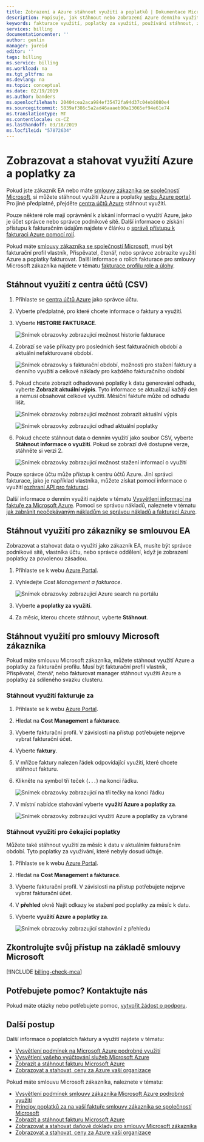 ```yaml
---
title: Zobrazení a Azure stáhnout využití a poplatků | Dokumentace Microsoftu
description: Popisuje, jak stáhnout nebo zobrazení Azure denního využití a poplatků.
keywords: fakturace využití, poplatky za využití, používání stáhnout, zobrazit využití využití azure faktury, azure
services: billing
documentationcenter: ''
author: genlin
manager: jureid
editor: ''
tags: billing
ms.service: billing
ms.workload: na
ms.tgt_pltfrm: na
ms.devlang: na
ms.topic: conceptual
ms.date: 02/19/2019
ms.author: banders
ms.openlocfilehash: 20404cea2aca984ef35472fa94d37c04eb8080e4
ms.sourcegitcommit: 5839af386c5a2ad46aaaeb90a13065ef94e61e74
ms.translationtype: MT
ms.contentlocale: cs-CZ
ms.lasthandoff: 03/18/2019
ms.locfileid: "57872634"
---
```

# <a name="view-and-download-your-azure-usage-and-charges"></a>Zobrazovat a stahovat využití Azure a poplatky za

Pokud jste zákazník EA nebo máte [smlouvy zákazníka se společností Microsoft](#check-your-access-to-a-microsoft-customer-agreement), si můžete stáhnout využití Azure a poplatky [webu Azure portal](https://portal.azure.com/). Pro jiné předplatné, přejděte [centra účtů Azure](https://account.azure.com/Subscriptions) stáhnout využití.

Pouze některé role mají oprávnění k získání informací o využití Azure, jako je účet správce nebo správce podnikové sítě. Další informace o získání přístupu k fakturačním údajům najdete v článku o [správě přístupu k fakturaci Azure pomocí rolí](billing-manage-access.md).

Pokud máte [smlouvy zákazníka se společností Microsoft](#Check-your-access-to-a-Microsoft-Customer-Agreement), musí být fakturační profil vlastník, Přispěvatel, čtenář, nebo správce zobrazíte využití Azure a poplatky fakturovat. Další informace o rolích fakturace pro smlouvy Microsoft zákazníka najdete v tématu [fakturace profilu role a úlohy](billing-understand-mca-roles.md#billing-profile-roles-and-tasks).

## <a name="download-usage-from-the-account-center-csv"></a>Stáhnout využití z centra účtů (CSV)

1. Přihlaste se [centra účtů Azure](https://account.windowsazure.com/subscriptions) jako správce účtu.

2. Vyberte předplatné, pro které chcete informace o faktury a využití.

3. Vyberte **HISTORIE FAKTURACE**.

    ![Snímek obrazovky zobrazující možnost historie fakturace](./media/billing-download-azure-invoice-daily-usage-date/Billinghisotry.png)

4. Zobrazí se vaše příkazy pro posledních šest fakturačních období a aktuální nefakturované období.

    ![Snímek obrazovky s fakturační období, možnosti pro stažení faktury a denního využití a celkové náklady pro každého fakturačního období](./media/billing-download-azure-invoice-daily-usage-date/billingSum.png)

5. Pokud chcete zobrazit odhadované poplatky k datu generování odhadu, vyberte **Zobrazit aktuální výpis**. Tyto informace se aktualizují každý den a nemusí obsahovat celkové využití. Měsíční faktuře může od odhadu lišit.

    ![Snímek obrazovky zobrazující možnost zobrazit aktuální výpis](./media/billing-download-azure-invoice-daily-usage-date/billingSum2.png)

    ![Snímek obrazovky zobrazující odhad aktuální poplatky](./media/billing-download-azure-invoice-daily-usage-date/billingSum3.png)

6. Pokud chcete stáhnout data o denním využití jako soubor CSV, vyberte **Stáhnout informace o využití**. Pokud se zobrazí dvě dostupné verze, stáhněte si verzi 2.

    ![Snímek obrazovky zobrazující možnost stažení informací o využití](./media/billing-download-azure-invoice-daily-usage-date/DLusage.png)

Pouze správce účtu může přístup k centru účtů Azure. Jiní správci fakturace, jako je například vlastníka, můžete získat pomocí informace o využití [rozhraní API pro fakturaci](billing-usage-rate-card-overview.md).

Další informace o denním využití najdete v tématu [Vysvětlení informací na faktuře za Microsoft Azure](billing-understand-your-bill.md). Pomoci se správou nákladů, naleznete v tématu [jak zabránit neočekávaným nákladům se správou nákladů a fakturací Azure](billing-getting-started.md).

## <a name="download-usage-for-ea-customers"></a>Stáhnout využití pro zákazníky se smlouvou EA

Zobrazovat a stahovat data o využití jako zákazník EA, musíte být správce podnikové sítě, vlastníka účtu, nebo správce oddělení, když je zobrazení poplatky za povolenou zásadou.

1. Přihlaste se k webu [Azure Portal](https://portal.azure.com).
1. Vyhledejte *Cost Management a fakturace*.

    ![Snímek obrazovky zobrazující Azure search na portálu](./media/billing-download-azure-invoice-daily-usage-date/portal-cm-billing-search.png)

1. Vyberte **a poplatky za využití**.
1. Za měsíc, kterou chcete stáhnout, vyberte **Stáhnout**.

## <a name="download-usage-for-your-microsoft-customer-agreement"></a>Stáhnout využití pro smlouvy Microsoft zákazníka

Pokud máte smlouvu Microsoft zákazníka, můžete stáhnout využití Azure a poplatky za fakturační profilu. Musí být fakturační profil vlastník, Přispěvatel, čtenář, nebo fakturovat manager stáhnout využití Azure a poplatky za sdíleného svazku clusteru.

### <a name="download-usage-for-billed-charges"></a>Stáhnout využití fakturuje za

1. Přihlaste se k webu [Azure Portal](https://portal.azure.com).
2. Hledat na **Cost Management a fakturace**.
3. Vyberte fakturační profil. V závislosti na přístup potřebujete nejprve vybrat fakturační účet.
4. Vyberte **faktury**.
5. V mřížce faktury nalezen řádek odpovídající využití, které chcete stáhnout fakturu.
6. Klikněte na symbol tří teček (`...`) na konci řádku.

    ![Snímek obrazovky zobrazující na tři tečky na konci řádku](./media/billing-download-azure-invoice/billingprofile-invoicegrid.png)

7. V místní nabídce stahování vyberte **využití Azure a poplatky za**.

     ![Snímek obrazovky zobrazující využití Azure a poplatky za vybrané](./media/billing-download-azure-usage/contextmenu-usage.png)

### <a name="download-usage-for-pending-charges"></a>Stáhnout využití pro čekající poplatky

Můžete také stáhnout využití za měsíc k datu v aktuálním fakturačním období. Tyto poplatky za využívání, které nebyly dosud účtuje.

1. Přihlaste se k webu [Azure Portal](https://portal.azure.com).
2. Hledat na **Cost Management a fakturace**.
3. Vyberte fakturační profil. V závislosti na přístup potřebujete nejprve vybrat fakturační účet.
4. V **přehled** okně Najít odkazy ke stažení pod poplatky za měsíc k datu.
5. Vyberte **využití Azure a poplatky za**.

    ![Snímek obrazovky zobrazující stahování z přehledu](./media/billing-download-azure-usage/open-usage.png)

## <a name="check-your-access-to-a-microsoft-customer-agreement"></a>Zkontrolujte svůj přístup na základě smlouvy Microsoft
[!INCLUDE [billing-check-mca](../../includes/billing-check-mca.md)]

## <a name="need-help-contact-us"></a>Potřebujete pomoc? Kontaktujte nás

Pokud máte otázky nebo potřebujete pomoc, [vytvořit žádost o podporu](https://go.microsoft.com/fwlink/?linkid=2083458).

## <a name="next-steps"></a>Další postup

Další informace o poplatcích faktury a využití najdete v tématu:

- [Vysvětlení podmínek na Microsoft Azure podrobné využití](billing-understand-your-usage.md)
- [Vysvětlení vašeho vyúčtování služeb Microsoft Azure](billing-understand-your-bill.md)
- [Zobrazit a stáhnout fakturu Microsoft Azure](billing-download-azure-invoice.md)
- [Zobrazovat a stahovat, ceny za Azure vaší organizace](billing-ea-pricing.md)

Pokud máte smlouvu Microsoft zákazníka, naleznete v tématu:

- [Vysvětlení podmínek smlouvy zákazníka Microsoft Azure podrobné využití](billing-mca-understand-your-usage.md)
- [Principy poplatků za na vaší faktuře smlouvy zákazníka se společností Microsoft](billing-mca-understand-your-bill.md)
- [Zobrazit a stáhnout fakturu Microsoft Azure](billing-download-azure-invoice.md)
- [Zobrazovat a stahovat daňové doklady pro smlouvy Microsoft zákazníka](billing-mca-download-tax-document.md)
- [Zobrazovat a stahovat, ceny za Azure vaší organizace](billing-ea-pricing.md)
